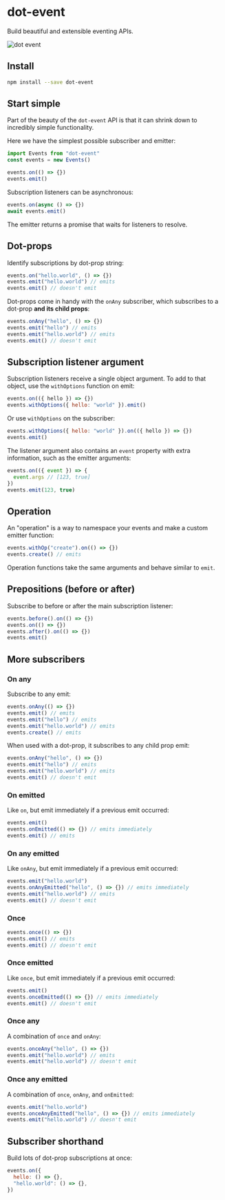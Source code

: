 # dot-event

Build beautiful and extensible eventing APIs.

![dot event](dot.gif)

## Install

```bash
npm install --save dot-event
```

## Start simple

Part of the beauty of the `dot-event` API is that it can shrink down to incredibly simple functionality.

Here we have the simplest possible subscriber and emitter:

```js
import Events from "dot-event"
const events = new Events()

events.on(() => {})
events.emit()
```

Subscription listeners can be asynchronous:

```js
events.on(async () => {})
await events.emit()
```

The emitter returns a promise that waits for listeners to resolve.

## Dot-props

Identify subscriptions by dot-prop string:

```js
events.on("hello.world", () => {})
events.emit("hello.world") // emits
events.emit() // doesn't emit
```

Dot-props come in handy with the `onAny` subscriber, which subscribes to a dot-prop **and its child props**:

```js
events.onAny("hello", () => {})
events.emit("hello") // emits
events.emit("hello.world") // emits
events.emit() // doesn't emit
```

## Subscription listener argument

Subscription listeners receive a single object argument. To add to that object, use the `withOptions` function on emit:

```js
events.on(({ hello }) => {})
events.withOptions({ hello: "world" }).emit()
```

Or use `withOptions` on the subscriber:

```js
events.withOptions({ hello: "world" }).on(({ hello }) => {})
events.emit()
```

The listener argument also contains an `event` property with extra information, such as the emitter arguments:

```js
events.on(({ event }) => {
  event.args // [123, true]
})
events.emit(123, true)
```

## Operation

An "operation" is a way to namespace your events and make a custom emitter function:

```js
events.withOp("create").on(() => {})
events.create() // emits
```

Operation functions take the same arguments and behave similar to `emit`.

## Prepositions (before or after)

Subscribe to before or after the main subscription listener:

```js
events.before().on(() => {})
events.on(() => {})
events.after().on(() => {})
events.emit()
```

## More subscribers

### On any

Subscribe to any emit:

```js
events.onAny(() => {})
events.emit() // emits
events.emit("hello") // emits
events.emit("hello.world") // emits
events.create() // emits
```

When used with a dot-prop, it subscribes to any child prop emit:

```js
events.onAny("hello", () => {})
events.emit("hello") // emits
events.emit("hello.world") // emits
events.emit() // doesn't emit
```

### On emitted

Like `on`, but emit immediately if a previous emit occurred:

```js
events.emit()
events.onEmitted(() => {}) // emits immediately
events.emit() // emits
```

### On any emitted

Like `onAny`, but emit immediately if a previous emit occurred:

```js
events.emit("hello.world")
events.onAnyEmitted("hello", () => {}) // emits immediately
events.emit("hello.world") // emits
events.emit() // doesn't emit
```

### Once

```js
events.once(() => {})
events.emit() // emits
events.emit() // doesn't emit
```

### Once emitted

Like `once`, but emit immediately if a previous emit occurred:

```js
events.emit()
events.onceEmitted(() => {}) // emits immediately
events.emit() // doesn't emit
```

### Once any

A combination of `once` and `onAny`:

```js
events.onceAny("hello", () => {})
events.emit("hello.world") // emits
events.emit("hello.world") // doesn't emit
```

### Once any emitted

A combination of `once`, `onAny`, and `onEmitted`:

```js
events.emit("hello.world")
events.onceAnyEmitted("hello", () => {}) // emits immediately
events.emit("hello.world") // doesn't emit
```

## Subscriber shorthand

Build lots of dot-prop subscriptions at once:

```js
events.on({
  hello: () => {},
  "hello.world": () => {},
})
```
